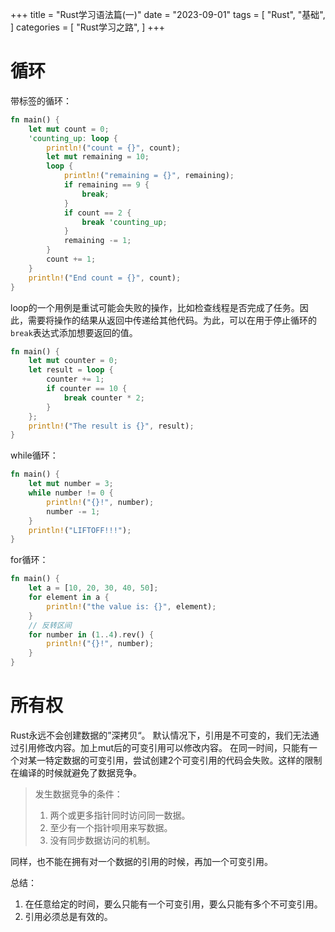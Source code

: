 +++
title = "Rust学习语法篇(一)"
date = "2023-09-01"
tags = [
    "Rust",
    "基础",
]
categories = [
    "Rust学习之路",
]
+++

# 循环
带标签的循环：
``` rust
fn main() {
    let mut count = 0;
    'counting_up: loop {
        println!("count = {}", count);
        let mut remaining = 10;
        loop {
            println!("remaining = {}", remaining);
            if remaining == 9 {
                break;
            }
            if count == 2 {
                break 'counting_up;
            }
            remaining -= 1;
        }
        count += 1;
    }
    println!("End count = {}", count);
}
```
loop的一个用例是重试可能会失败的操作，比如检查线程是否完成了任务。因此，需要将操作的结果从返回中传递给其他代码。为此，可以在用于停止循环的`break`表达式添加想要返回的值。
``` rust
fn main() {
    let mut counter = 0;
    let result = loop {
        counter += 1;
        if counter == 10 {
            break counter * 2;
        }
    };
    println!("The result is {}", result);
}
```
while循环：
``` rust
fn main() {
    let mut number = 3;
    while number != 0 {
        println!("{}!", number);
        number -= 1;
    }
    println!("LIFTOFF!!!");
}

```
for循环：
``` rust
fn main() {
    let a = [10, 20, 30, 40, 50];
    for element in a {
        println!("the value is: {}", element);
    }
	// 反转区间
	for number in (1..4).rev() {
        println!("{}!", number);
    }
}
```
# 所有权
Rust永远不会创建数据的”深拷贝“。
默认情况下，引用是不可变的，我们无法通过引用修改内容。加上mut后的可变引用可以修改内容。
在同一时间，只能有一个对某一特定数据的可变引用，尝试创建2个可变引用的代码会失败。这样的限制在编译的时候就避免了数据竞争。
> 发生数据竞争的条件：
> 1. 两个或更多指针同时访问同一数据。
> 2. 至少有一个指针呗用来写数据。
> 3. 没有同步数据访问的机制。

同样，也不能在拥有对一个数据的引用的时候，再加一个可变引用。

总结：
1. 在任意给定的时间，要么只能有一个可变引用，要么只能有多个不可变引用。
2. 引用必须总是有效的。